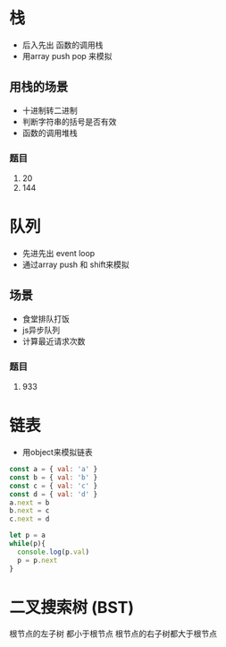 # 栈
- 后入先出 函数的调用栈
- 用array push pop 来模拟

## 用栈的场景
- 十进制转二进制
- 判断字符串的括号是否有效
- 函数的调用堆栈
### 题目
1. 20
2. 144 

# 队列
- 先进先出 event loop
- 通过array push 和 shift来模拟

## 场景
- 食堂排队打饭
- js异步队列
- 计算最近请求次数
  
### 题目
1. 933


# 链表
- 用object来模拟链表
```js
const a = { val: 'a' }
const b = { val: 'b' }
const c = { val: 'c' }
const d = { val: 'd' }
a.next = b
b.next = c
c.next = d

let p = a
while(p){
  console.log(p.val)
  p = p.next
}

```

# 二叉搜索树 (BST)
根节点的左子树 都小于根节点 根节点的右子树都大于根节点